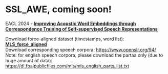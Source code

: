 # SSL_AWE, coming soon!
EACL 2024 -  **[Improving Acoustic Word Embeddings through Correspondence Training of Self-supervised Speech Representations](https://aclanthology.org/2024.eacl-long.118.pdf)**

Download force-aligned dataset (timestamps, word list): **[MLS_force_aligned](https://drive.google.com/file/d/13bVpExtoQwxplFiQVvUALDvDVWjNsdHb/view?usp=sharing)** \
Download corresponding speech corpora: https://www.openslr.org/94/ \
Note: for english speech corpora, please download the partaa only (due to huge amount of data): https://dl.fbaipublicfiles.com/mls/mls_english_parts_list.txt
